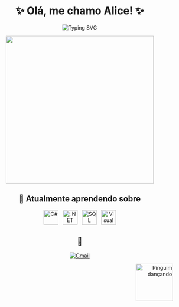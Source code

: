 <h1 align="center"> 
  ✨ Olá, me chamo Alice! ✨
</h1>

<p align="center">
  <img src="https://readme-typing-svg.demolab.com?font=Fira+Code&pause=1000&color=9932CC&center=true&vCenter=true&width=435&lines=Aspirante+a+Desenvolvedora+Back+End;Apaixonada+por+tecnologia;Sempre+aprendendo+algo+novo" alt="Typing SVG" />
</p>

<div align="center">
  
  <img src="https://media.giphy.com/media/v1.Y2lkPTc5MGI3NjExcDFoOTV6Y3B6eGZ1Y2VtY2J6Z2N4Y3R0bWl6dGJtYzN4eGZ1dCZlcD12MV9pbnRlcm5hbF9naWZfYnlfaWQmY3Q9Zw/JIX9t2j0ZTN9S/giphy.gif" width="400">
</p>
  
## 🐀 Atualmente aprendendo sobre

<p align="center">
  <!-- Ícones -->
  <img src="https://cdn.jsdelivr.net/gh/devicons/devicon/icons/csharp/csharp-original.svg" width="40" title="C#"/> &nbsp;
  <img src="https://cdn.jsdelivr.net/gh/devicons/devicon/icons/dotnetcore/dotnetcore-original.svg" width="40" title=".NET"/> &nbsp;
  <img src="https://cdn.jsdelivr.net/gh/devicons/devicon/icons/microsoftsqlserver/microsoftsqlserver-plain.svg" width="40" title="SQL Server"/> &nbsp;
  <img src="https://cdn.jsdelivr.net/gh/devicons/devicon/icons/visualstudio/visualstudio-plain.svg" width="40" title="Visual Basic"/>
</p>

  ##  📩
  
  [![Gmail](https://img.shields.io/badge/-Gmail-D14836?style=flat-square&logo=gmail&logoColor=white)](mailto:fernandesalicesilveira@gmail.com)

<div align="right">
  <img src="https://media.tenor.com/wiMyvo8ZFN0AAAAi/pinguim-penguin.gif" width="100" title="Pinguim dançando">
</div>

  
</div>

<!--

  ---
<div align="center">
  ✨・❥・✨・❥・✨・❥・✨
</div>
# 😼 Olá, me chamo Alice! ✨

🚀 **Desenvolvedora | Apaixonada pelo universo Tech 💫**  
📍 [São José dos Campos - SP]  

---

## 🛠 Tecnologias & Habilidades  

### 💻 Linguagens & Frameworks  
| ![Visual Basic](https://img.shields.io/badge/Visual_Basic-512BD4?style=for-the-badge&logo=.net&logoColor=white) | ![.NET](https://img.shields.io/badge/.NET-512BD4?style=for-the-badge&logo=dotnet&logoColor=white) | ![SQL Server](https://img.shields.io/badge/Microsoft_SQL_Server-CC2927?style=for-the-badge&logo=microsoft-sql-server&logoColor=white) |  
|----------------------------------------------------------------------------------------------------------------|---------------------------------------------------------------------------------------------------|--------------------------------------------------------------------------------------------------------------------------------------|  

### 🧰 Ferramentas & Plataformas  
| ![Visual Studio](https://img.shields.io/badge/Visual_Studio-5C2D91?style=for-the-badge&logo=visual-studio&logoColor=white) | ![Azure](https://img.shields.io/badge/Microsoft_Azure-0089D6?style=for-the-badge&logo=microsoft-azure&logoColor=white) | ![Git](https://img.shields.io/badge/Git-E44C30?style=for-the-badge&logo=git&logoColor=white) |  
|---------------------------------------------------------------------------------------------------------------------------|-----------------------------------------------------------------------------------------------------------------------|---------------------------------------------------------------------------------------------|  
